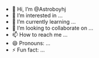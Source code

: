 - 👋 Hi, I’m @Astroboyhj
- 👀 I’m interested in ...
- 🌱 I’m currently learning ...
- 💞️ I’m looking to collaborate on ...
- 📫 How to reach me ...
- 😄 Pronouns: ...
- ⚡ Fun fact: ...

<!---
Astroboyhj/Astroboyhj is a ✨ special ✨ repository because its `README.md` (this file) appears on your GitHub profile.
You can click the Preview link to take a look at your changes.
--->

